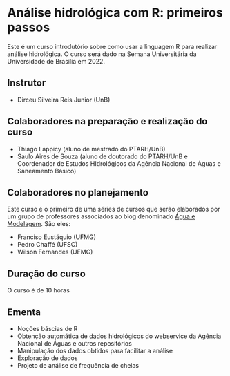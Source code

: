 # Análise hidrológica com R: primeiros passos

Este é um curso introdutório sobre como usar a linguagem R para realizar análise hidrológica. O curso será dado na Semana Universitária da Universidade de Brasília em 2022.

## Instrutor

- Dirceu Silveira Reis Junior (UnB)

## Colaboradores na preparação e realização do curso

- Thiago Lappicy (aluno de mestrado do PTARH/UnB)
- Saulo Aires de Souza (aluno de doutorado do PTARH/UnB e Coordenador de Estudos HIdrológicos da Agência Nacional de Águas e Saneamento Básico)

## Colaboradores no planejamento

Este curso é o primeiro de uma séries de cursos que serão elaborados por um grupo de professores associados ao blog denominado [Água e Modelagem](https://aguaemodelagem.wordpress.com). São eles:

- Franciso Eustáquio (UFMG)
- Pedro Chaffé (UFSC)
- Wilson Fernandes (UFMG)

## Duração do curso

O curso é de 10 horas

## Ementa

- Noções báscias de R
- Obtenção automática de dados hidrológicos do webservice da Agência Nacional de Águas e outros repositórios
- Manipulação dos dados obtidos para facilitar a análise
- Exploração de dados
- Projeto de análise de frequência de cheias
